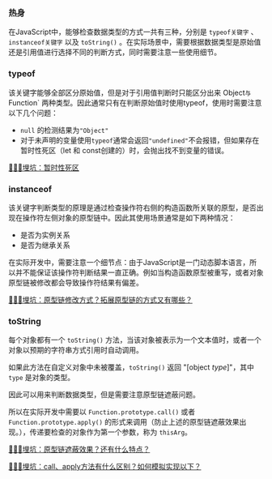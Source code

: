 ### 热身

在JavaScript中，能够检查数据类型的方式一共有三种，分别是 `typeof关键字` 、 `instanceof关键字` 以及 `toString()` 。在实际场景中，需要根据数据类型是原始值还是引用值进行选择不同的判断方式，同时需要注意一些使用细节。

### typeof

该关键字能够全部区分原始值，但是对于引用值判断时只能区分出来 Object` 与 `Function` 两种类型。因此通常只有在判断原始值时使用typeof，使用时需要注意以下几个问题：

- `null` 的检测结果为`"Object"`
- 对于未声明的变量使用`typeof`通常会返回`"undefined"`不会报错，但如果存在暂时性死区（let 和 const创建的）时，会抛出找不到变量的错误。

[🚀🚀🚀埋坑：暂时性死区]()

### instanceof

该关键字判断类型的原理是通过检查操作符右侧的构造函数所关联的原型，是否出现在操作符左侧对象的原型链中。因此其使用场景通常是如下两种情况：

- 是否为实例关系
- 是否为继承关系

在实际开发中，需要注意一个细节点：由于JavaScript是一门动态脚本语言，所以并不能保证该操作符判断结果一直正确。例如当构造函数原型被重写，或者对象原型链被修改都会导致操作符结果有偏差。

[🚀🚀🚀埋坑：原型链修改方式？拓展原型链的方式又有哪些？]()

### toString

每个对象都有一个 `toString()` 方法，当该对象被表示为一个文本值时，或者一个对象以预期的字符串方式引用时自动调用。

如果此方法在自定义对象中未被覆盖，`toString()` 返回 "[object *type*]"，其中 `type` 是对象的类型。

因此可以用来判断数据类型，但是需要注意原型链遮蔽问题。

所以在实际开发中需要以 `Function.prototype.call()` 或者 `Function.prototype.apply()` 的形式来调用（防止上述的原型链遮蔽效果出现。），传递要检查的对象作为第一个参数，称为 `thisArg`。

[🚀🚀🚀埋坑：原型链遮蔽效果？还有什么特点？]()

[🚀🚀🚀埋坑：call、apply方法有什么区别？如何模拟实现以下？]()